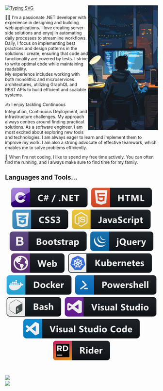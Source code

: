 [![Typing SVG](https://readme-typing-svg.demolab.com/?lines=Hi+there!👋)](https://git.io/typing-svg)
<img src="./assets/jpg/developer.jpg" width="230" align="right" alt="https://pixabay.com/illustrations/developer-programmer-coding-8764521"/>

👨‍💻 I'm a passionate .NET developer with experience in designing and building web applications. I love creating server-side solutions and enyoj in automating daily processes to streamline workflows.
<br/>Daily, I focus on implementing best practices and design patterns in the solutions I create, ensuring that code and functionality are covered by tests. I strive to write optimal code while maintaining readability.
<br/>My experience includes working with both monolithic and microservices architectures, utilizing GraphQL and REST APIs to build efficient and scalable systems.

✍️ I enjoy tackling Continuous Integration, Continuous Deployment, and infrastructure challenges. My approach always centres around finding practical solutions. As a software engineer, I am most excited about exploring new tools and technologies. I am always eager to learn and implement them to improve my work. I am also a strong advocate of effective teamwork, which enables me to solve problems efficiently.

🏡 When I'm not coding, I like to spend my free time actively. You can often find me running, and I always make sure to find time for my family.



## Languages and Tools...

<p align="center">
  <img src="./assets/svg/dev/languages/csharp_dotnet.svg" alt="csharp_dotnet" style="vertical-align:top; margin:4px">
  <img src="./assets/svg/dev/languages/html.svg" alt="html" style="vertical-align:top; margin:4px">   
  <img src="./assets/svg/dev/languages/css3.svg" alt="css3" style="vertical-align:top; margin:4px"> 
  <img src="./assets/svg/dev/languages/js.svg" alt="js" style="vertical-align:top; margin:4px">
  <img src="./assets/svg/dev/frameworks/bootstrap.svg" alt="bootstrap" style="vertical-align:top; margin:4px">
  <img src="./assets/svg/dev/frameworks/jquery.svg" alt="jquery" style="vertical-align:top; margin:4px">
  <img src="./assets/svg/dev/misc/web.svg" alt="web" style="vertical-align:top; margin:4px">
  <img src="./assets/svg/dev/services/kubernetes.svg" alt="kubernetes" style="vertical-align:top; margin:4px">
  <img src="./assets/svg/dev/tools/docker.svg" alt="docker" style="vertical-align:top; margin:4px">
  <img src="./assets/svg/dev/tools/powershell.svg" alt="powershell" style="vertical-align:top; margin:4px">
  <img src="./assets/svg/dev/tools/bash.svg" alt="bash" style="vertical-align:top; margin:4px">
  <img src="./assets/svg/dev/tools/visualstudio.svg" alt="visualstudio" style="vertical-align:top; margin:4px"><img src="./assets/svg/dev/tools/visualstudio_code.svg" alt="vscode" style="vertical-align:top; margin:4px">
  <img src="./assets/svg/dev/tools/jetbrains_rider.svg" alt="jetbrains_rider" style="vertical-align:top; margin:4px">
</p><br/>

[![](https://img.shields.io/badge/-Łukasz%20Wielopolski-blue?style=flat-square&logo=Linkedin&logoColor=white&link=https://www.linkedin.com/in/nick-chapsas/)](https://www.linkedin.com/in/lukasz-wielopolski/)  
[![](https://img.shields.io/badge/-@wluk-%23181717?style=flat-square&logo=github)](https://github.com/wluk)

